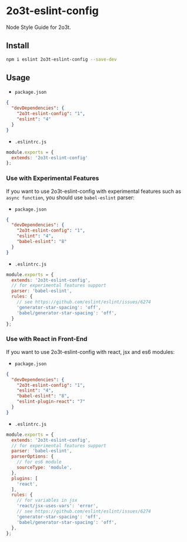# 2o3t-eslint-config

Node Style Guide for 2o3t.

## Install

```bash
npm i eslint 2o3t-eslint-config --save-dev
```

## Usage

- `package.json`

```json
{
  "devDependencies": {
    "2o3t-eslint-config": "1",
    "eslint": "4"
  }
}
```

- `.eslintrc.js`

```js
module.exports = {
  extends: '2o3t-eslint-config'
};
```

### Use with Experimental Features

If you want to use 2o3t-eslint-config with experimental features such as `async function`, you should use `babel-eslint` parser:

- `package.json`

```json
{
  "devDependencies": {
    "2o3t-eslint-config": "1",
    "eslint": "4",
    "babel-eslint": "8"
  }
}
```

- `.eslintrc.js`

```js
module.exports = {
  extends: '2o3t-eslint-config',
  // for experimental features support
  parser: 'babel-eslint',
  rules: {
    // see https://github.com/eslint/eslint/issues/6274
    'generator-star-spacing': 'off',
    'babel/generator-star-spacing': 'off',
  }
};
```

### Use with React in Front-End

If you want to use 2o3t-eslint-config with react, jsx and es6 modules:

- `package.json`

```json
{
  "devDependencies": {
    "2o3t-eslint-config": "1",
    "eslint": "4",
    "babel-eslint": "8",
    "eslint-plugin-react": "7"
  }
}
```

- `.eslintrc.js`

```js
module.exports = {
  extends: '2o3t-eslint-config',
  // for experimental features support
  parser: 'babel-eslint',
  parserOptions: {
    // for es6 module
    sourceType: 'module',
  },
  plugins: [
    'react',
  ],
  rules: {
    // for variables in jsx
    'react/jsx-uses-vars': 'error',
    // see https://github.com/eslint/eslint/issues/6274
    'generator-star-spacing': 'off',
    'babel/generator-star-spacing': 'off',
  },
};
```
